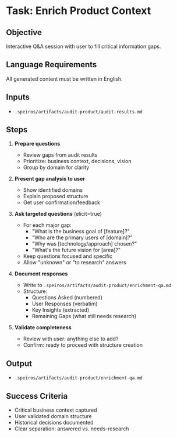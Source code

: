 # Task: Enrich Product Context

## Objective

Interactive Q&A session with user to fill critical information gaps.

## Language Requirements

All generated content must be written in English.

## Inputs

- `.speiros/artifacts/audit-product/audit-results.md`

## Steps

1. **Prepare questions**
   - Review gaps from audit results
   - Prioritize: business context, decisions, vision
   - Group by domain for clarity

2. **Present gap analysis to user**
   - Show identified domains
   - Explain proposed structure
   - Get user confirmation/feedback

3. **Ask targeted questions** (elicit=true)
   - For each major gap:
     - "What is the business goal of [feature]?"
     - "Who are the primary users of [domain]?"
     - "Why was [technology/approach] chosen?"
     - "What's the future vision for [area]?"
   - Keep questions focused and specific
   - Allow "unknown" or "to research" answers

4. **Document responses**
   - Write to `.speiros/artifacts/audit-product/enrichment-qa.md`
   - Structure:
     - Questions Asked (numbered)
     - User Responses (verbatim)
     - Key Insights (extracted)
     - Remaining Gaps (what still needs research)

5. **Validate completeness**
   - Review with user: anything else to add?
   - Confirm: ready to proceed with structure creation

## Output

- `.speiros/artifacts/audit-product/enrichment-qa.md`

## Success Criteria

- Critical business context captured
- User validated domain structure
- Historical decisions documented
- Clear separation: answered vs. needs-research
